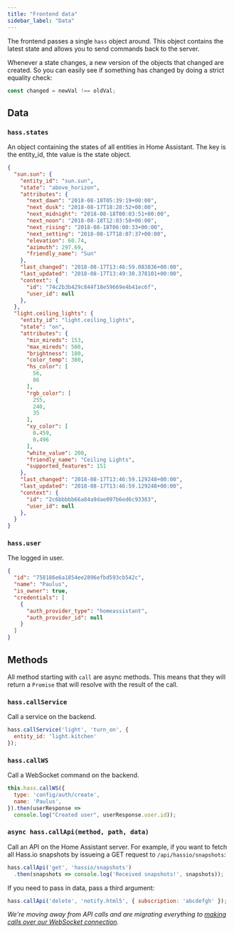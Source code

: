 ```yaml
---
title: "Frontend data"
sidebar_label: "Data"
---
```


The frontend passes a single `hass` object around. This object contains the latest state and allows you to send commands back to the server.

Whenever a state changes, a new version of the objects that changed are created. So you can easily see if something has changed by doing a strict equality check:

```js
const changed = newVal !== oldVal;
```

## Data

### `hass.states`

An object containing the states of all entities in Home Assistant. The key is the entity_id, thte value is the state object.

```json
{
  "sun.sun": {
    "entity_id": "sun.sun",
    "state": "above_horizon",
    "attributes": {
      "next_dawn": "2018-08-18T05:39:19+00:00",
      "next_dusk": "2018-08-17T18:28:52+00:00",
      "next_midnight": "2018-08-18T00:03:51+00:00",
      "next_noon": "2018-08-18T12:03:58+00:00",
      "next_rising": "2018-08-18T06:00:33+00:00",
      "next_setting": "2018-08-17T18:07:37+00:00",
      "elevation": 60.74,
      "azimuth": 297.69,
      "friendly_name": "Sun"
    },
    "last_changed": "2018-08-17T13:46:59.083836+00:00",
    "last_updated": "2018-08-17T13:49:30.378101+00:00",
    "context": {
      "id": "74c2b3b429c844f18e59669e4b41ec6f",
      "user_id": null
    },
  },
  "light.ceiling_lights": {
    "entity_id": "light.ceiling_lights",
    "state": "on",
    "attributes": {
      "min_mireds": 153,
      "max_mireds": 500,
      "brightness": 180,
      "color_temp": 380,
      "hs_color": [
        56,
        86
      ],
      "rgb_color": [
        255,
        240,
        35
      ],
      "xy_color": [
        0.459,
        0.496
      ],
      "white_value": 200,
      "friendly_name": "Ceiling Lights",
      "supported_features": 151
    },
    "last_changed": "2018-08-17T13:46:59.129248+00:00",
    "last_updated": "2018-08-17T13:46:59.129248+00:00",
    "context": {
      "id": "2c6bbbbb66a84a9dae097b6ed6c93383",
      "user_id": null
    },
  }
}
```

### `hass.user`

The logged in user.

```json
{
  "id": "758186e6a1854ee2896efbd593cb542c",
  "name": "Paulus",
  "is_owner": true,
  "credentials": [
    {
      "auth_provider_type": "homeassistant",
      "auth_provider_id": null
    }
  ]
}
```

## Methods

All method starting with `call` are async methods. This means that they will return a `Promise` that will resolve with the result of the call.

### `hass.callService`

Call a service on the backend.

```js
hass.callService('light', 'turn_on', {
  entity_id: 'light.kitchen'
});
```

### `hass.callWS`

Call a WebSocket command on the backend.

```js
this.hass.callWS({
  type: 'config/auth/create',
  name: 'Paulus',
}).then(userResponse =>
  console.log("Created user", userResponse.user.id));
```

### `async hass.callApi(method, path, data)`

Call an API on the Home Assistant server. For example, if you want to fetch all Hass.io snapshots by issueing a GET request to `/api/hassio/snapshots`:

```js
hass.callApi('get', 'hassio/snapshots')
  .then(snapshots => console.log('Received snapshots!', snapshots));
```

If you need to pass in data, pass a third argument:

```js
hass.callApi('delete', 'notify.html5', { subscription: 'abcdefgh' });
```

_We're moving away from API calls and are migrating everything to [making calls over our WebSocket connection](#hasscallws)._
